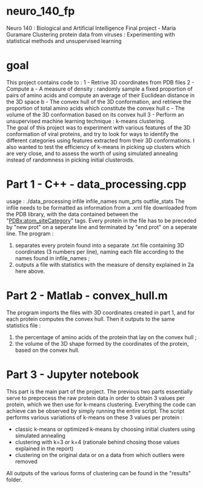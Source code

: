 # neuro_140_fp
Neuro 140 : Biological and Artificial Intelligence
Final project - Maria Guramare
Clustering protein data from viruses : Experimenting with statistical methods and unsupervised learning


# goal
This project contains code to :
  1 - Retrive 3D coordinates from PDB files
  2 - Compute 
      a - A measure of density : randomly sample a fixed proportion of pairs of amino acids and compute an average of their Euclidean distance in the 3D space
      b - The convex hull of the 3D conformation, and retrieve the proportion of total amino acids which constitute the convex hull
      c - The volume of the 3D conformation based on its convex hull
  3 - Perform an unsupervised machine learning technique : k-means clustering.  
The goal of this project was to experiment with various features of the 3D conformation of viral proteins, and try to look for ways to identify the different categories using features extracted from their 3D conformations.
I also wanted to test the efficiency of k-means in picking up clusters which are very close, and to assess the worth of using simulated annealing instead of randomness in picking initial clusteroids. 
  
  
# Part 1 - C++ - data_processing.cpp
usage : ./data_processing infile infile_names num_prts outfile_stats
The infile needs to be formatted as information from a .xml file downloaded from the PDB library, with the data contained between the "<PDBx:atom_siteCategory>" tags. Every protein in the file has to be preceded by "new prot" on a seperate line and terminated by "end prot" on a seperate line.
The program :
  1) separates every protein found into a separate .txt file containing 3D coordinates (3 numbers per line), naming each file according to the names found in infile_names ;
  2) outputs a file with statistics with the measure of density explained in 2a here above.
  
# Part 2 - Matlab - convex_hull.m
The program imports the files with 3D coordinates created in part 1, and for each protein computes the convex hull.
Then it outputs to the same statistics file :
  1) the percentage of amino acids of the protein that lay on the convex hull ; 
  2) the volume of the 3D shape formed by the coordinates of the protein, based on the convex hull.

# Part 3 - Jupyter notebook
This part is the main part of the project. The previous two parts essentially serve to preprocess the raw protein data in order to obtain 3 values per protein, which we then use for k-means clustering.
Everything the code can achieve can be observed by simply running the entire script.
The script performs various variations of k-means on these 3 values per protein :
  - classic k-means or optimized k-means by choosing initial clusters using simulated annealing
  - clustering with k=3 or k=4 (rationale behind chosing those values explained in the report)
  - clustering on the original data or on a data from which outliers were removed

All outputs of the various forms of clustering can be found in the "results" folder.
